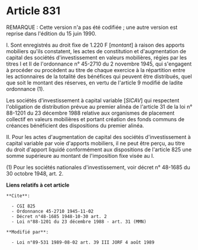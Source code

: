 # Article 831

REMARQUE : Cette version n'a pas été codifiée ; une autre version est reprise dans l'édition du 15 juin 1990.

I. Sont enregistrés au droit fixe de 1.220 F [*montant*] à raison des apports mobiliers qu'ils constatent, les actes de
constitution et d'augmentation de capital des sociétés d'investissement en valeurs mobilières, régies par les titres I et II
de l'ordonnance n° 45-2710 du 2 novembre 1945, qui s'engagent à procéder ou procèdent au titre de chaque exercice à la
répartition entre les actionnaires de la totalité des bénéfices qui peuvent être distribués, quel que soit le montant des
réserves, en vertu de l'article 9 modifié de ladite ordonnance (1).

Les sociétés d'investissement à capital variable [*SICAV*] qui respectent l'obligation de distribution  prévue au premier
alinéa de l'article 31 de la loi n° 88-1201 du 23 décembre 1988 relative aux organismes de placement collectif en valeurs
mobilières et portant création des fonds communs de créances  bénéficient des dispositions du premier alinéa.

II. Pour les actes d'augmentation de capital des sociétés d'investissement à capital variable par voie d'apports mobiliers,
il ne peut être perçu, au titre du droit d'apport liquidé conformément aux dispositions de l'article 825 une somme supérieure
au montant de l'imposition fixe visée au I.

(1) Pour les sociétés nationales d'investissement, voir décret n° 48-1685 du 30 octobre 1948, art. 2.

**Liens relatifs à cet article**

	**Cite**:

	  - CGI 825
	  - Ordonnance 45-2710 1945-11-02
	  - Décret n°48-1685 1948-10-30 art. 2
	  - Loi n°88-1201 du 23 décembre 1988 - art. 31 (MMN)

	**Modifié par**:

	  - Loi n°89-531 1989-08-02 art. 39 III JORF 4 août 1989
